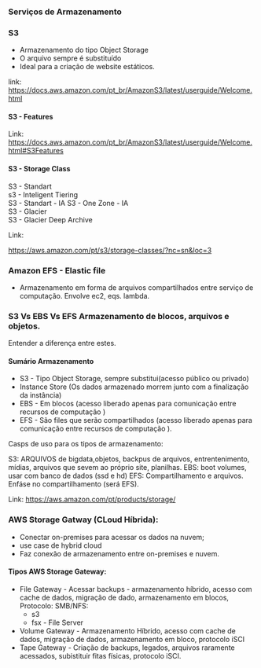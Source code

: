 ### Serviços de Armazenamento  


###  S3  

* Armazenamento do tipo Object Storage  
* O arquivo sempre é substituído  
* Ideal para a criação de website estáticos.  

link: https://docs.aws.amazon.com/pt_br/AmazonS3/latest/userguide/Welcome.html

#### S3 - Features

Link: https://docs.aws.amazon.com/pt_br/AmazonS3/latest/userguide/Welcome.html#S3Features   

#### S3 - Storage Class  

S3 - Standart  
s3 - Inteligent Tiering  
S3 - Standart - IA
S3 - One Zone - IA  
S3 - Glacier  
S3 - Glacier Deep Archive

Link:

https://aws.amazon.com/pt/s3/storage-classes/?nc=sn&loc=3  


### Amazon EFS - Elastic file   

* Armazenamento em forma de arquivos compartilhados entre serviço de computação.  Envolve ec2, eqs. lambda.    

### S3 Vs EBS Vs EFS  Armazenamento de blocos, arquivos e objetos.  

Entender a diferença entre estes.

#### Sumário Armazenamento  

* S3 - Tipo Object Storage, sempre substitui(acesso público ou privado)
* Instance Store (Os dados armazenado morrem junto com a finalização da instância)
* EBS - Em blocos  (acesso liberado apenas para comunicação entre recursos de computação )
* EFS - São files que serão compartilhados (acesso liberado apenas para comunicação entre recursos de computação ).

 Casps de uso para os tipos de armazenamento:
 
S3: ARQUIVOS de bigdata,objetos, backpus de arquivos, entrentenimento, mídias, arquivos que sevem ao próprio site, planilhas.
EBS: boot volumes, usar com banco de dados (ssd e hd)
EFS: Compartilhamento e arquivos. Enfáse no compartilhamento (será EFS).
 
 Link: https://aws.amazon.com/pt/products/storage/
 
 ### AWS Storage Gatway (CLoud Híbrida):   
 
 * Conectar on-premises para acessar os dados na nuvem;
 * use case de hybrid cloud  
 * Faz conexão de armazenamento entre on-premises e nuvem.   
 
 
 #### Tipos AWS Storage Gateway:    

 * File Gateway - Acessar backups - armazenamento híbrido, acesso com cache de dados, migração de dado, armazenamento em blocos, Protocolo: SMB/NFS:  
      * s3
      * fsx - File Server  
* Volume Gateway - Armazenamento Híbrido, acesso com cache de dados, migração de dados, armazenamento em bloco, protocolo iSCI 
* Tape Gateway - Criação de backups, legados, arquivos raramente acessados, subistituir fitas físicas, protocolo iSCI.   


